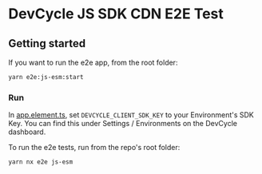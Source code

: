 # DevCycle JS SDK CDN E2E Test

## Getting started

If you want to run the e2e app, from the root folder:

```bash
yarn e2e:js-esm:start
```

### Run

In [app.element.ts](src%2Fapp%2Fapp.element.ts), set `DEVCYCLE_CLIENT_SDK_KEY` to your Environment's SDK Key.
You can find this under Settings / Environments on the DevCycle dashboard.

To run the e2e tests, run from the repo's root folder:

```yarn nx e2e js-esm```